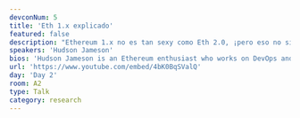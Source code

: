 ```yaml
---
devconNum: 5
title: 'Eth 1.x explicado'
featured: false
description: "Ethereum 1.x no es tan sexy como Eth 2.0, ¡pero eso no significa que no sea importante! En esta charla pasamos por la historia de Eth 1.x incluyendo sus orígenes Devcon4 y lo que significa para Ethereum hoy."
speakers: 'Hudson Jameson'
bios: 'Hudson Jameson is an Ethereum enthusiast who works on DevOps and community relations at the Ethereum Foundation. In addition to his Ethereum addiction, he co-stars in "Tabletop Squadron," a Star Wars Edge of the Empire tabletop RPG actual play podcast. That''s a mouthful. Hudson has 1 wife and 3 cats.'
url: 'https://www.youtube.com/embed/4bK0BqSValQ'
day: 'Day 2'
room: A2
type: Talk
category: research
---
```



